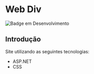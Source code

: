 # Web Div

![Badge em Desenvolvimento](https://img.shields.io/static/v1?label=STATUS&message=FINALIZADO&color=GREEN&style=for-the-badge)

## Introdução
Site utilizando as seguintes tecnologias:
* ASP.NET
* CSS
